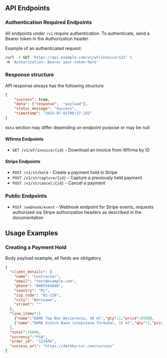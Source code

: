 ## API Endpoints

### Authentication Required Endpoints

All endpoints under `/v1` require authentication. To authenticate, send a Bearer token in the Authorization header.

Example of an authenticated request:

```bash
curl -X GET 'https://api.example.com/v1/wf/invoice/123' \
-H 'Authorization: Bearer your-token-here'
```
### Response structure

API response always has the following structure

```json
{
    "success": true,
    "data": {"response":  "payload"},
    "status_message": "Success",
    "timestamp": "2025-07-01T09:27:19Z"
}
```
`data` section may differ depending on endpoint purpose or may be null

#### Wfirma Endpoints

- `GET /v1/wf/invoice/{id}` - Download an invoice from Wfirma by ID

#### Stripe Endpoints

- `POST /v1/st/hold` - Create a payment hold in Stripe
- `POST /v1/st/capture/{id}` - Capture a previously held payment
- `POST /v1/st/cancel/{id}` - Cancel a payment

### Public Endpoints

- `POST /webhook/event` - Webhook endpoint for Stripe events, requests authorized via Stripe authorization headers as described in the documentation

## Usage Examples

### Creating a Payment Hold
Body payload example, all fields are obligatory
```json
{
  "client_details": {
    "name": "Contractor",
    "email": "test@example.com",
    "phone": "0005544688",
    "country": "PL",
    "zip_code": "01-120",
    "city": "Warszawa",
    "street": ""
  },
  "line_items":[
    {"name":"DARK Top Bez Wycierania, 30 ml","qty":1,"price":8500},
    {"name":"DARK Scotch Base (ulepszona formuła), 15 ml","qty":1,"price":6500}
  ],
  "total":15000,
  "currency":"PLN",
  "order_id": "123456",
  "success_url": "https://darkbyrior.com/success"
}
```
